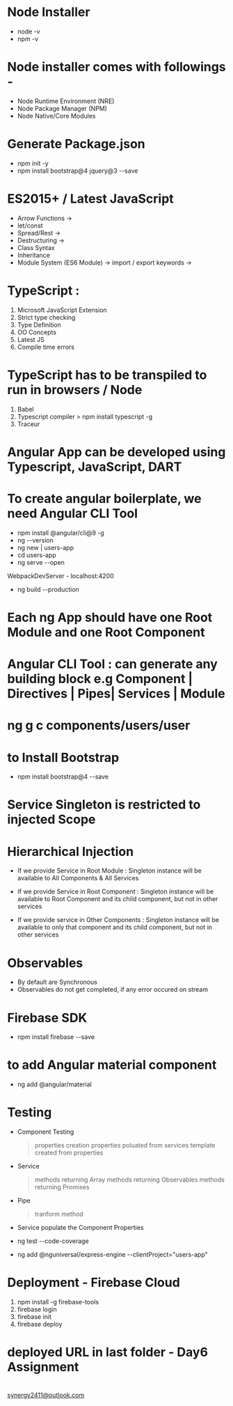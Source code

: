 # Node Installer
- node -v 
- npm -v

# Node installer comes with followings -
- Node Runtime Environment (NRE)
- Node Package Manager (NPM)
- Node Native/Core Modules

# Generate Package.json
- npm init -y
- npm install bootstrap@4 jquery@3 --save

# ES2015+ / Latest JavaScript
- Arrow Functions -> 
- let/const
- Spread/Rest ->
- Destructuring ->
- Class Syntax
- Inheritance
- Module System (ES6 Module) -> import / export keywords -> 

# TypeScript :
1. Microsoft JavaScript Extension
2. Strict type checking
3. Type Definition
4. OO Concepts
5. Latest JS 
6. Compile time errors

# TypeScript has to be transpiled to run in browsers / Node
1. Babel
2. Typescript compiler  > npm install typescript -g
3. Traceur

# Angular App can be developed using Typescript, JavaScript, DART

# To create angular boilerplate, we need Angular CLI Tool
- npm install @angular/cli@9 -g
- ng --version
- ng new <project-name> | users-app
- cd users-app
- ng serve --open

WebpackDevServer - localhost:4200

- ng build --production

# Each ng App should have one Root Module and one Root Component

# Angular CLI Tool : can generate any building block e.g Component | Directives | Pipes| Services | Module

# ng g c components/users/user

# to Install Bootstrap
- npm install bootstrap@4 --save

# Service Singleton is restricted to injected Scope

# Hierarchical Injection

- If we provide Service in Root Module : Singleton instance will be available to All Components & All Services

- If we provide Service in Root Component : Singleton instance will be available to Root Component and its child component, but not in other services

- If we provide service in Other Components : Singleton instance will be available to only that component and its child component, but not in other services


# Observables
- By default are Synchronous
- Observables do not get completed, if any error occured on stream

# Firebase SDK
- npm install firebase --save

# to add Angular material component
- ng add @angular/material


# Testing
 - Component Testing
    > properties creation
    > properties poluated from services
    > template created from properties
 - Service
    > methods returning Array
    > methods returning Observables
    > methods returning Promises
 - Pipe
    > tranform method 
 - Service populate the Component Properties 

 - ng test --code-coverage

 - ng add @nguniversal/express-engine --clientProject="users-app"

 # Deployment - Firebase Cloud
 1. npm install -g firebase-tools
 2. firebase login
 3. firebase init
 4. firebase deploy

 # deployed URL in last folder - Day6 Assignment
 # 

 synergy2411@outlook.com